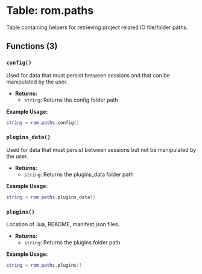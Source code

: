 # Table: rom.paths

Table containing helpers for retrieving project related IO file/folder paths.

## Functions (3)

### `config()`

Used for data that must persist between sessions and that can be manipulated by the user.

- **Returns:**
  - `string`: Returns the config folder path

**Example Usage:**
```lua
string = rom.paths.config()
```

### `plugins_data()`

Used for data that must persist between sessions but not be manipulated by the user.

- **Returns:**
  - `string`: Returns the plugins_data folder path

**Example Usage:**
```lua
string = rom.paths.plugins_data()
```

### `plugins()`

Location of .lua, README, manifest.json files.

- **Returns:**
  - `string`: Returns the plugins folder path

**Example Usage:**
```lua
string = rom.paths.plugins()
```


